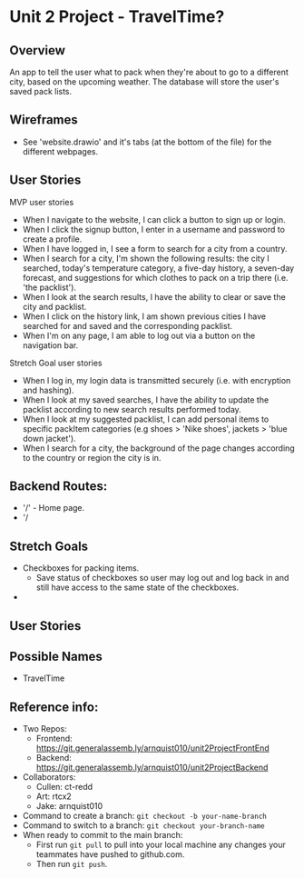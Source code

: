 # Unit 2 Project - TravelTime?
## Overview
An app to tell the user what to pack when they're about to go to a different city, based on the upcoming weather. The database will store the user's saved pack lists.

## Wireframes
* See 'website.drawio' and it's tabs (at the bottom of the file) for the different webpages.

## User Stories
MVP user stories
* When I navigate to the website, I can click a button to sign up or login.
* When I click the signup button, I enter in a username and password to create a profile.
* When I have logged in, I see a form to search for a city from a country.
* When I search for a city, I'm shown the following results: the city I searched, today's temperature category, a five-day history, a seven-day forecast, and suggestions for which clothes to pack on a trip there (i.e. 'the packlist').
* When I look at the search results, I have the ability to clear or save the city and packlist.
* When I click on the history link, I am shown previous cities I have searched for and saved and the corresponding packlist.
* When I'm on any page, I am able to log out via a button on the navigation bar.

Stretch Goal user stories
* When I log in, my login data is transmitted securely (i.e. with encryption and hashing).
* When I look at my saved searches, I have the ability to update the packlist according to new search results performed today.
* When I look at my suggested packlist, I can add personal items to specific packItem categories (e.g shoes > 'Nike shoes', jackets > 'blue down jacket').
* When I search for a city, the background of the page changes according to the country or region the city is in.

## Backend Routes:
 * '/' - Home page.
 * '/

## Stretch Goals
* Checkboxes for packing items.
    - Save status of checkboxes so user may log out and log back in and still have access to the same state of the checkboxes.
* 
## User Stories

## Possible Names
* TravelTime

## Reference info:
* Two Repos:
    - Frontend: https://git.generalassemb.ly/arnquist010/unit2ProjectFrontEnd
    - Backend: https://git.generalassemb.ly/arnquist010/unit2ProjectBackend
* Collaborators:
    - Cullen: ct-redd
    - Art: rtcx2
    - Jake: arnquist010
* Command to create a branch: `git checkout -b your-name-branch`
* Command to switch to a branch: `git checkout your-branch-name`
* When ready to commit to the main branch:
    - First run `git pull` to pull into your local machine any changes your teammates have pushed to github.com.
    - Then run `git push`.